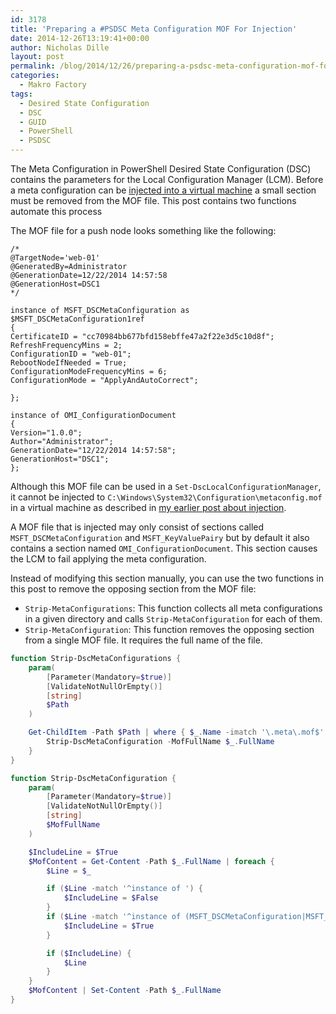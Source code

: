 ```yaml
---
id: 3178
title: 'Preparing a #PSDSC Meta Configuration MOF For Injection'
date: 2014-12-26T13:19:41+00:00
author: Nicholas Dille
layout: post
permalink: /blog/2014/12/26/preparing-a-psdsc-meta-configuration-mof-for-injection/
categories:
  - Makro Factory
tags:
  - Desired State Configuration
  - DSC
  - GUID
  - PowerShell
  - PSDSC
---
```

The Meta Configuration in PowerShell Desired State Configuration (DSC) contains the parameters for the Local Configuration Manager (LCM). Before a meta configuration can be [injected into a virtual machine](/blog/2014/12/07/injecting-powershell-dsc-meta-and-node-configurations/ "Injecting PowerShell DSC Meta and Node Configurations") a small section must be removed from the MOF file. This post contains two functions automate this process

<!--more-->

The MOF file for a push node looks something like the following:

```
/*
@TargetNode='web-01'
@GeneratedBy=Administrator
@GenerationDate=12/22/2014 14:57:58
@GenerationHost=DSC1
*/

instance of MSFT_DSCMetaConfiguration as $MSFT_DSCMetaConfiguration1ref
{
CertificateID = "cc70984bb677bfd158ebffe47a2f22e3d5c10d8f";
RefreshFrequencyMins = 2;
ConfigurationID = "web-01";
RebootNodeIfNeeded = True;
ConfigurationModeFrequencyMins = 6;
ConfigurationMode = "ApplyAndAutoCorrect";

};

instance of OMI_ConfigurationDocument
{
Version="1.0.0";
Author="Administrator";
GenerationDate="12/22/2014 14:57:58";
GenerationHost="DSC1";
};
```

Although this MOF file can be used in a `Set-DscLocalConfigurationManager`, it cannot be injected to `C:\Windows\System32\Configuration\metaconfig.mof` in a virtual machine as described in [my earlier post about injection](/blog/2014/12/07/injecting-powershell-dsc-meta-and-node-configurations/ "Injecting PowerShell DSC Meta and Node Configurations").

A MOF file that is injected may only consist of sections called `MSFT_DSCMetaConfiguration` and `MSFT_KeyValuePairy` but by default it also contains a section named `OMI_ConfigurationDocument`. This section causes the LCM to fail applying the meta configuration.

Instead of modifying this section manually, you can use the two functions in this post to remove the opposing section from the MOF file:

  * `Strip-MetaConfigurations`: This function collects all meta configurations in a given directory and calls `Strip-MetaConfiguration` for each of them.
  * `Strip-MetaConfiguration`: This function removes the opposing section from a single MOF file. It requires the full name of the file.

```powershell
function Strip-DscMetaConfigurations {
    param(
        [Parameter(Mandatory=$true)]
        [ValidateNotNullOrEmpty()]
        [string]
        $Path
    )

    Get-ChildItem -Path $Path | where { $_.Name -imatch '\.meta\.mof$' } | foreach {
        Strip-DscMetaConfiguration -MofFullName $_.FullName
    }
}

function Strip-DscMetaConfiguration {
    param(
        [Parameter(Mandatory=$true)]
        [ValidateNotNullOrEmpty()]
        [string]
        $MofFullName
    )

    $IncludeLine = $True
    $MofContent = Get-Content -Path $_.FullName | foreach {
        $Line = $_

        if ($Line -match '^instance of ') {
            $IncludeLine = $False
        }
        if ($Line -match '^instance of (MSFT_DSCMetaConfiguration|MSFT_KeyValuePair)') {
            $IncludeLine = $True
        }

        if ($IncludeLine) {
            $Line
        }
    }
    $MofContent | Set-Content -Path $_.FullName
}
```
